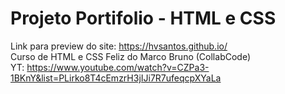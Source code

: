 # Projeto Portifolio - HTML e CSS
Link para preview do site: https://hvsantos.github.io/  
Curso de HTML e CSS Feliz do Marco Bruno (CollabCode)  
YT: https://www.youtube.com/watch?v=CZPa3-1BKnY&list=PLirko8T4cEmzrH3jIJi7R7ufeqcpXYaLa

